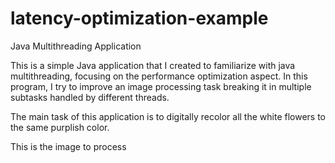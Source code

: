 # latency-optimization-example
Java Multithreading Application

This is a simple Java application that I created to familiarize with java multithreading, focusing on the performance optimization aspect. In this program, I try to improve an image processing task breaking it in multiple subtasks handled by different threads.

The main task of this application is to digitally recolor all the white flowers to the same purplish color.

This is the image to process

